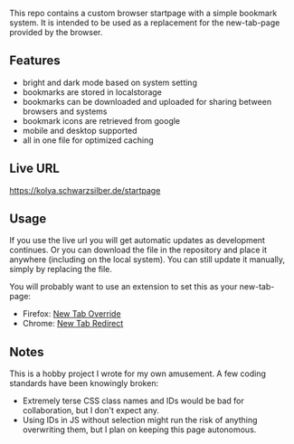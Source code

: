 This repo contains a custom browser startpage with a simple bookmark system. It is intended to be used as a replacement for the new-tab-page provided by the browser.

 ## Features
  - bright and dark mode based on system setting
  - bookmarks are stored in localstorage
  - bookmarks can be downloaded and uploaded for sharing between browsers and systems
  - bookmark icons are retrieved from google
  - mobile and desktop supported
  - all in one file for optimized caching
## Live URL
https://kolya.schwarzsilber.de/startpage

## Usage
If you use the live url you will get automatic updates as development continues.
Or you can download the file in the repository and place it anywhere (including on the local system). You can still update it manually, simply by replacing the file.

You will probably want to use an extension to set this as your new-tab-page:

  - Firefox: [New Tab Override](https://addons.mozilla.org/en-US/firefox/addon/new-tab-override/)
  - Chrome: [New Tab Redirect](https://chrome.google.com/webstore/detail/new-tab-redirect/icpgjfneehieebagbmdbhnlpiopdcmna)

## Notes
This is a hobby project I wrote for my own amusement. A few coding standards have been knowingly broken:
  - Extremely terse CSS class names and IDs would be bad for collaboration, but I don't expect any.
  - Using IDs in JS without selection might run the risk of anything overwriting them, but I plan on keeping this page autonomous.
